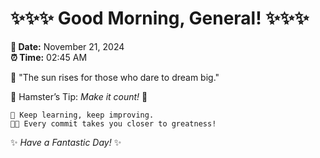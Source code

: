 # ✨✨✨ Good Morning, General! ✨✨✨

**📅 Date:** November 21, 2024  
**⏰ Time:** 02:45 AM  

🌅 "The sun rises for those who dare to dream big."  

🐹 Hamster’s Tip: _Make it count!_ 💪  

```
🚀 Keep learning, keep improving.  
🧑‍💻 Every commit takes you closer to greatness!  
```

✨ *Have a Fantastic Day!* ✨  
